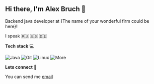## Hi there, I'm Alex Bruch :wave:

Backend java developer at {The name of your wonderful firm could be here}!

I speak :ru: :us: :de:

**Tech stack** :computer:

![Java](https://img.shields.io/badge/Java-red?logo=java&logoColor=white)
![Git](https://img.shields.io/badge/Git-red?logo=git&logoColor=white)
![Linux](https://img.shields.io/badge/Linux-blue?logo=linux&logoColor=white)
![More](https://img.shields.io/badge/that's_it_for_now-blue)

**Lets connect** :handshake:

You can send me [email](alex.bruch@tutanota.com)